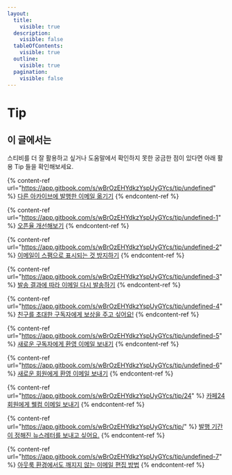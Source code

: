 ```yaml
---
layout:
  title:
    visible: true
  description:
    visible: false
  tableOfContents:
    visible: true
  outline:
    visible: true
  pagination:
    visible: false
---
```


# Tip

## 이 글에서는

스티비를 더 잘 활용하고 싶거나 도움말에서 확인하지 못한 궁금한 점이 있다면 아래 활용 Tip 들을 확인해보세요.

{% content-ref url="https://app.gitbook.com/s/wBrOzEHYdkzYspUyGYcs/tip/undefined" %}
[다른 아카이브에 발행한 이메일 옮기기](https://app.gitbook.com/s/wBrOzEHYdkzYspUyGYcs/tip/undefined)
{% endcontent-ref %}

{% content-ref url="https://app.gitbook.com/s/wBrOzEHYdkzYspUyGYcs/tip/undefined-1" %}
[오픈율 개선해보기](https://app.gitbook.com/s/wBrOzEHYdkzYspUyGYcs/tip/undefined-1)
{% endcontent-ref %}

{% content-ref url="https://app.gitbook.com/s/wBrOzEHYdkzYspUyGYcs/tip/undefined-2" %}
[이메일이 스팸으로 표시되는 것 방지하기](https://app.gitbook.com/s/wBrOzEHYdkzYspUyGYcs/tip/undefined-2)
{% endcontent-ref %}

{% content-ref url="https://app.gitbook.com/s/wBrOzEHYdkzYspUyGYcs/tip/undefined-3" %}
[발송 결과에 따라 이메일 다시 발송하기](https://app.gitbook.com/s/wBrOzEHYdkzYspUyGYcs/tip/undefined-3)
{% endcontent-ref %}

{% content-ref url="https://app.gitbook.com/s/wBrOzEHYdkzYspUyGYcs/tip/undefined-4" %}
[친구를 초대한 구독자에게 보상을 주고 싶어요!](https://app.gitbook.com/s/wBrOzEHYdkzYspUyGYcs/tip/undefined-4)
{% endcontent-ref %}

{% content-ref url="https://app.gitbook.com/s/wBrOzEHYdkzYspUyGYcs/tip/undefined-5" %}
[새로운 구독자에게 환영 이메일 보내기](https://app.gitbook.com/s/wBrOzEHYdkzYspUyGYcs/tip/undefined-5)
{% endcontent-ref %}

{% content-ref url="https://app.gitbook.com/s/wBrOzEHYdkzYspUyGYcs/tip/undefined-6" %}
[새로운 회원에게 환영 이메일 보내기](https://app.gitbook.com/s/wBrOzEHYdkzYspUyGYcs/tip/undefined-6)
{% endcontent-ref %}

{% content-ref url="https://app.gitbook.com/s/wBrOzEHYdkzYspUyGYcs/tip/24" %}
[카페24 회원에게 웰컴 이메일 보내기](https://app.gitbook.com/s/wBrOzEHYdkzYspUyGYcs/tip/24)
{% endcontent-ref %}

{% content-ref url="https://app.gitbook.com/s/wBrOzEHYdkzYspUyGYcs/tip/" %}
[발행 기간이 정해진 뉴스레터를 보내고 싶어요.](https://app.gitbook.com/s/wBrOzEHYdkzYspUyGYcs/tip/)
{% endcontent-ref %}

{% content-ref url="https://app.gitbook.com/s/wBrOzEHYdkzYspUyGYcs/tip/undefined-7" %}
[아웃룩 환경에서도 깨지지 않는 이메일 편집 방법](https://app.gitbook.com/s/wBrOzEHYdkzYspUyGYcs/tip/undefined-7)
{% endcontent-ref %}
